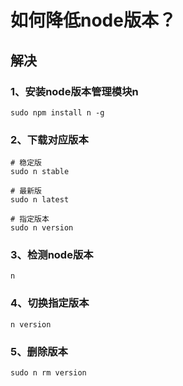 # 如何降低node版本？

## 解决

### 1、安装node版本管理模块n
```shell
sudo npm install n -g
```

### 2、下载对应版本
```shell
# 稳定版
sudo n stable

# 最新版
sudo n latest

# 指定版本
sudo n version
```

### 3、检测node版本
```shell
n
```

### 4、切换指定版本
```shell
n version
```

### 5、删除版本
```shell
sudo n rm version
```




<ad/>
<comment/>